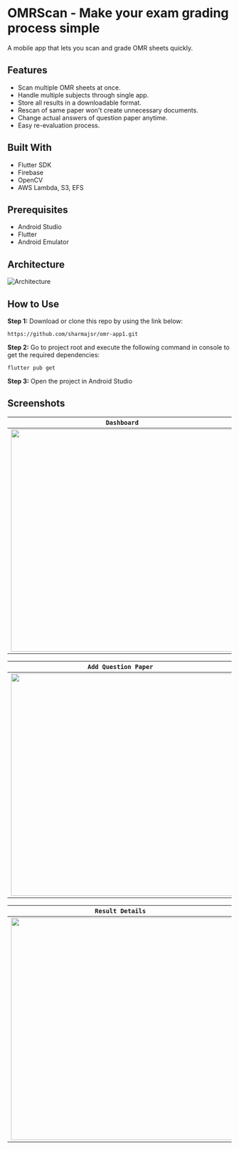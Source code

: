 # OMRScan - Make your exam grading process simple

A mobile app that lets you scan and grade OMR sheets quickly.

## Features
* Scan multiple OMR sheets at once.
* Handle multiple subjects through single app.
* Store all results in a downloadable format.
* Rescan of same paper won't create unnecessary documents.
* Change actual answers of question paper anytime.
* Easy re-evaluation process.

## Built With
* Flutter SDK
* Firebase
* OpenCV
* AWS Lambda, S3, EFS

## Prerequisites
* Android Studio
* Flutter
* Android Emulator

## Architecture
![Architecture](https://github.com/sharmajsr/omr-app1/blob/master/screens/arch.png)

## How to Use 

**Step 1:**
Download or clone this repo by using the link below:

```
https://github.com/sharmajsr/omr-app1.git
```

**Step 2:**
Go to project root and execute the following command in console to get the required dependencies: 

``` 
flutter pub get 
```

**Step 3:**
Open the project in Android Studio
 
 
## Screenshots

<div align="center">
<table>
<thead>
<tr>
<th style="text-align:center"><code>Dashboard</code></th>
<th style="text-align:center"><code>Add Subject</code></th>
<th style="text-align:center"><code>Options Page</code></th>

</tr>
</thead>
<tbody>
<tr>
<td style="text-align:center"><img src="https://github.com/sharmajsr/omr-app1/blob/master/screens/WhatsApp%20Image%202020-11-22%20at%208.46.53%20PM.jpeg" height = "500px"/></td>
<td style="text-align:center"><img src="https://github.com/sharmajsr/omr-app1/blob/master/screens/Screenshot_2020-11-22-20-32-44-194_com.example.omr.jpg" height = "500px"/></td>
 <td style="text-align:center"><img src="https://github.com/sharmajsr/omr-app1/blob/master/screens/WhatsApp%20Image%202020-11-22%20at%208.46.54%20PM%20(1).jpeg" height = "500px"/></td>  
 
</tr>
</tbody>
</table>


<table>
<thead>
<tr>

<th style="text-align:center"><code>Add Question Paper </code></th>  
  <th style="text-align:center"><code>Upload Answer Sheets </code></th>
<th style="text-align:center"><code>Result Lisy </code></th>

</tr>
</thead>
<tbody>
<tr>
  
  <td style="text-align:center"><img src="https://github.com/sharmajsr/omr-app1/blob/master/screens/WhatsApp%20Image%202020-11-22%20at%208.46.52%20PM.jpeg" height = "500px"/></td>
  <td style="text-align:center"><img src="https://github.com/sharmajsr/omr-app1/blob/master/screens/WhatsApp%20Image%202020-11-22%20at%208.46.54%20PM.jpeg" height = "500px"/>
  <td style="text-align:center"><img src="https://github.com/sharmajsr/omr-app1/blob/master/screens/WhatsApp%20Image%202020-11-22%20at%208.46.52%20PM%20(1).jpeg" height = "500px"/></td>

  
  
</tr>
</tbody>
</table>


<table>
<thead>
<tr>

<th style="text-align:center"><code>Result Details </code></th>  


</tr>
</thead>
<tbody>
<tr>
  
  <td style="text-align:center"><img src="https://github.com/sharmajsr/omr-app1/blob/master/screens/WhatsApp%20Image%202020-11-22%20at%208.46.51%20PM.jpeg" height = "500px"/></td>
  

  
  
</tr>
</tbody>
</table>
</div>
